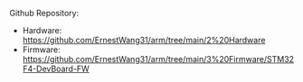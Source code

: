 Github Repository: 
- Hardware: https://github.com/ErnestWang31/arm/tree/main/2%20Hardware
- Firmware: https://github.com/ErnestWang31/arm/tree/main/3%20Firmware/STM32F4-DevBoard-FW